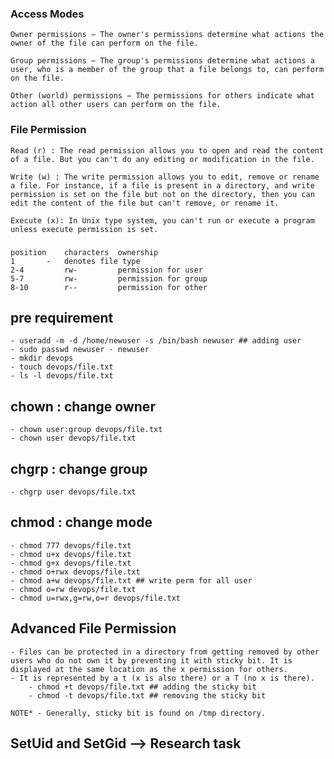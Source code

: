 ###  Access Modes  

    Owner permissions − The owner's permissions determine what actions the owner of the file can perform on the file.

    Group permissions − The group's permissions determine what actions a user, who is a member of the group that a file belongs to, can perform on the file.

    Other (world) permissions − The permissions for others indicate what action all other users can perform on the file.

### File Permission 

    Read (r) : The read permission allows you to open and read the content of a file. But you can't do any editing or modification in the file.

    Write (w) : The write permission allows you to edit, remove or rename a file. For instance, if a file is present in a directory, and write permission is set on the file but not on the directory, then you can edit the content of the file but can't remove, or rename it.

    Execute (x): In Unix type system, you can't run or execute a program unless execute permission is set.

###

    position 	characters 	ownership
    1 	    - 	denotes file type
    2-4 	    rw- 	    permission for user
    5-7 	    rw- 	    permission for group
    8-10 	    r-- 	    permission for other



## pre requirement
    - useradd -m -d /home/newuser -s /bin/bash newuser ## adding user
    - sudo passwd newuser - newuser  
    - mkdir devops
    - touch devops/file.txt
    - ls -l devops/file.txt

## chown : change owner
    - chown user:group devops/file.txt
    - chown user devops/file.txt


## chgrp : change group
    - chgrp user devops/file.txt

## chmod : change mode
    - chmod 777 devops/file.txt
    - chmod u+x devops/file.txt
    - chmod g+x devops/file.txt
    - chmod o+rwx devops/file.txt
    - chmod a+w devops/file.txt ## write perm for all user
    - chmod o=rw devops/file.txt
    - chmod u=rwx,g=rw,o=r devops/file.txt

## Advanced File Permission
    - Files can be protected in a directory from getting removed by other users who do not own it by preventing it with sticky bit. It is displayed at the same location as the x permission for others.
    - It is represented by a t (x is also there) or a T (no x is there).
        - chmod +t devops/file.txt ## adding the sticky bit
        - chmod -t devops/file.txt ## removing the sticky bit

    NOTE* - Generally, sticky bit is found on /tmp directory.
 
 ## SetUid and SetGid --> Research task 
